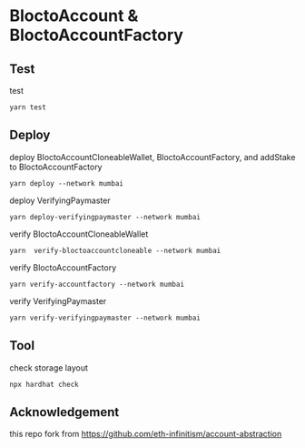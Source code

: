 # BloctoAccount & BloctoAccountFactory

## Test

test
```
yarn test
```


## Deploy 

deploy BloctoAccountCloneableWallet, BloctoAccountFactory, and addStake to BloctoAccountFactory

```
yarn deploy --network mumbai 
```


deploy VerifyingPaymaster
```
yarn deploy-verifyingpaymaster --network mumbai 
```


verify BloctoAccountCloneableWallet
```
yarn  verify-bloctoaccountcloneable --network mumbai
```


verify BloctoAccountFactory
```
yarn verify-accountfactory --network mumbai
```

verify VerifyingPaymaster
```
yarn verify-verifyingpaymaster --network mumbai
```

## Tool

check storage layout
```
npx hardhat check
```

## Acknowledgement

this repo fork from https://github.com/eth-infinitism/account-abstraction